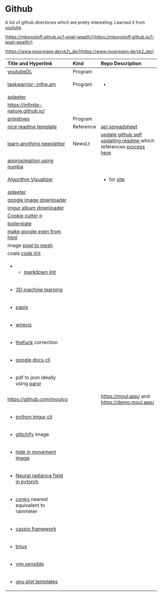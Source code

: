 # Github

A list of github directories which are pretty interesting. Learned it from [youtube](https://www.youtube.com/watch?v=rlO4OL7HrNw)

[https://mkorostoff.github.io/1-pixel-wealth/](https://mkorostoff.github.io/1-pixel-wealth/)

[https://www.moormann.de/vk2\_de/](https://www.moormann.de/vk2_de/)

<table>
  <thead>
    <tr>
      <th style="text-align:left">Title and Hyperlink</th>
      <th style="text-align:left">Kind</th>
      <th style="text-align:left">Repo Description</th>
    </tr>
  </thead>
  <tbody>
    <tr>
      <td style="text-align:left"><a href="https://github.com/fent/node-ytdl-core">youtubeDL</a>
      </td>
      <td style="text-align:left">Program</td>
      <td style="text-align:left"></td>
    </tr>
    <tr>
      <td style="text-align:left"><a href="https://github.com/coddingtonbear/taskwarrior-inthe.am">taskwarrior-inthe.am</a>
      </td>
      <td style="text-align:left">Program</td>
      <td style="text-align:left">
        <ul>
          <li></li>
        </ul>
      </td>
    </tr>
    <tr>
      <td style="text-align:left"><a href="https://github.com/deezer/spleeter">spleeter</a>
      </td>
      <td style="text-align:left"></td>
      <td style="text-align:left"></td>
    </tr>
    <tr>
      <td style="text-align:left"><a href="https://infinite-nature.github.io/">https://infinite-nature.github.io/</a>
      </td>
      <td style="text-align:left"></td>
      <td style="text-align:left"></td>
    </tr>
    <tr>
      <td style="text-align:left"><a href="https://github.com/fogleman/primitive">primitives</a>
      </td>
      <td style="text-align:left">Program</td>
      <td style="text-align:left"></td>
    </tr>
    <tr>
      <td style="text-align:left"><a href="https://gist.github.com/fvcproductions/1bfc2d4aecb01a834b46">nice readme template</a>
      </td>
      <td style="text-align:left">Reference</td>
      <td style="text-align:left"><a href="https://apispreadsheets.com/">api spreadsheet</a>
      </td>
    </tr>
    <tr>
      <td style="text-align:left"><a href="https://github.com/learn-anything/newsletters">learn anything newsletter</a>
      </td>
      <td style="text-align:left">NewsLt</td>
      <td style="text-align:left"><a href="https://simonwillison.net/2020/Jul/10/self-updating-profile-readme/">update github self updating readme </a>which
        references <a href="https://simonwillison.net/2020/Apr/20/self-rewriting-readme/">process here</a>
      </td>
    </tr>
    <tr>
      <td style="text-align:left"> <a href="https://github.com/j2kun/ellipse-approximation">approximation using numba</a> 
      </td>
      <td style="text-align:left"></td>
      <td style="text-align:left"></td>
    </tr>
    <tr>
      <td style="text-align:left"><a href="https://github.com/algorithm-visualizer/algorithm-visualizer">Algorithm Visualizer </a>
      </td>
      <td style="text-align:left"></td>
      <td style="text-align:left">
        <ul>
          <li>for <a href="https://algorithm-visualizer.org/">site</a>
          </li>
        </ul>
      </td>
    </tr>
    <tr>
      <td style="text-align:left"> <a href="https://github.com/deezer/spleeter">spleeter</a>
      </td>
      <td style="text-align:left"></td>
      <td style="text-align:left"></td>
    </tr>
    <tr>
      <td style="text-align:left"><a href="https://github.com/hardikvasa/google-images-download">google image downloader </a>
      </td>
      <td style="text-align:left"></td>
      <td style="text-align:left"></td>
    </tr>
    <tr>
      <td style="text-align:left"><a href="https://github.com/alexgisby/imgur-album-downloader/blob/master/imguralbum.py">imgur album downloader</a>
      </td>
      <td style="text-align:left"></td>
      <td style="text-align:left"></td>
    </tr>
    <tr>
      <td style="text-align:left"><a href="https://github.com/cookiecutter/cookiecutter">Cookie cutter</a> p</td>
      <td
      style="text-align:left"></td>
        <td style="text-align:left"></td>
    </tr>
    <tr>
      <td style="text-align:left"><a href="https://github.com/tmrts/boilr">boilerplate</a>
      </td>
      <td style="text-align:left"></td>
      <td style="text-align:left"></td>
    </tr>
    <tr>
      <td style="text-align:left"><a href="https://github.com/InteractionDesignFoundation/add-event-to-calendar-docs/blob/master/services/google.md">make google even from html</a>
      </td>
      <td style="text-align:left"></td>
      <td style="text-align:left"></td>
    </tr>
    <tr>
      <td style="text-align:left">image <a href="https://github.com/nywang16/Pixel2Mesh">pixel to mesh</a>
      </td>
      <td style="text-align:left"></td>
      <td style="text-align:left"></td>
    </tr>
    <tr>
      <td style="text-align:left">coala <a href="https://github.com/coala/coala">code lint</a>
      </td>
      <td style="text-align:left"></td>
      <td style="text-align:left"></td>
    </tr>
    <tr>
      <td style="text-align:left">
        <ul>
          <li>
            <ul>
              <li><a href="https://github.com/markdownlint/markdownlint">markdown lint</a>
              </li>
            </ul>
          </li>
        </ul>
      </td>
      <td style="text-align:left"></td>
      <td style="text-align:left"></td>
    </tr>
    <tr>
      <td style="text-align:left">
        <ul>
          <li><a href="https://github.com/timzhang642/3D-Machine-Learning">3D machine learning </a>
          </li>
        </ul>
      </td>
      <td style="text-align:left"></td>
      <td style="text-align:left"></td>
    </tr>
    <tr>
      <td style="text-align:left">
        <ul>
          <li> <a href="https://github.com/papis/papis">papis</a>
          </li>
        </ul>
      </td>
      <td style="text-align:left"></td>
      <td style="text-align:left"></td>
    </tr>
    <tr>
      <td style="text-align:left">
        <ul>
          <li><a href="https://github.com/formatc1702/WireViz">wireviz</a>
          </li>
        </ul>
      </td>
      <td style="text-align:left"></td>
      <td style="text-align:left"></td>
    </tr>
    <tr>
      <td style="text-align:left">
        <ul>
          <li><a href="https://github.com/nvbn/thefuck">thefuck</a> correction</li>
        </ul>
      </td>
      <td style="text-align:left"></td>
      <td style="text-align:left"></td>
    </tr>
    <tr>
      <td style="text-align:left">
        <ul>
          <li><a href="https://github.com/asoderman/docCLI">google docs cli</a>
          </li>
        </ul>
      </td>
      <td style="text-align:left"></td>
      <td style="text-align:left"></td>
    </tr>
    <tr>
      <td style="text-align:left">
        <ul>
          <li>pdf to json ideally using <a href="https://github.com/axa-group/Parsr">parsr</a>
          </li>
        </ul>
      </td>
      <td style="text-align:left"></td>
      <td style="text-align:left"></td>
    </tr>
    <tr>
      <td style="text-align:left"><a href="https://github.com/moulco">https://github.com/moulco</a>
      </td>
      <td style="text-align:left"></td>
      <td style="text-align:left"><a href="https://moul.app/">https://moul.app/</a> and <a href="https://demo.moul.app/">https://demo.moul.app/</a>
      </td>
    </tr>
    <tr>
      <td style="text-align:left"></td>
      <td style="text-align:left"></td>
      <td style="text-align:left"></td>
    </tr>
    <tr>
      <td style="text-align:left">
        <ul>
          <li><a href="https://github.com/ueg1990/imgur-cli">python imgur cli </a>
          </li>
        </ul>
      </td>
      <td style="text-align:left"></td>
      <td style="text-align:left"></td>
    </tr>
    <tr>
      <td style="text-align:left">
        <ul>
          <li><a href="https://github.com/TotallyNotChase/glitch-this">glitchify</a> image</li>
        </ul>
      </td>
      <td style="text-align:left"></td>
      <td style="text-align:left"></td>
    </tr>
    <tr>
      <td style="text-align:left">
        <ul>
          <li><a href="https://github.com/ivanlen/hide_image">hide in movement image</a>
          </li>
        </ul>
      </td>
      <td style="text-align:left"></td>
      <td style="text-align:left"></td>
    </tr>
    <tr>
      <td style="text-align:left">
        <ul>
          <li><a href="https://github.com/yenchenlin/nerf-pytorch">Neural radiance field in pytorch</a>
          </li>
        </ul>
      </td>
      <td style="text-align:left"></td>
      <td style="text-align:left"></td>
    </tr>
    <tr>
      <td style="text-align:left">
        <ul>
          <li><a href="https://github.com/brndnmtthws/conky">conky </a>nearest equivalent
            to rainmeter</li>
        </ul>
      </td>
      <td style="text-align:left"></td>
      <td style="text-align:left"></td>
    </tr>
    <tr>
      <td style="text-align:left">
        <ul>
          <li><a href="https://github.com/meraki-analytics/cassiopeia">cassio framework</a>
          </li>
        </ul>
      </td>
      <td style="text-align:left"></td>
      <td style="text-align:left"></td>
    </tr>
    <tr>
      <td style="text-align:left">
        <ul>
          <li><a href="https://github.com/gpakosz/.tmux">tmux</a>
          </li>
        </ul>
      </td>
      <td style="text-align:left"></td>
      <td style="text-align:left"></td>
    </tr>
    <tr>
      <td style="text-align:left">
        <ul>
          <li><a href="https://github.com/tpope/vim-sensible">vim.sensible</a>
          </li>
        </ul>
      </td>
      <td style="text-align:left"></td>
      <td style="text-align:left"></td>
    </tr>
    <tr>
      <td style="text-align:left">
        <ul>
          <li><a href="https://github.com/hesstobi/Gnuplot-Templates">gnu plot templates</a>
          </li>
        </ul>
      </td>
      <td style="text-align:left"></td>
      <td style="text-align:left"></td>
    </tr>
  </tbody>
</table>

